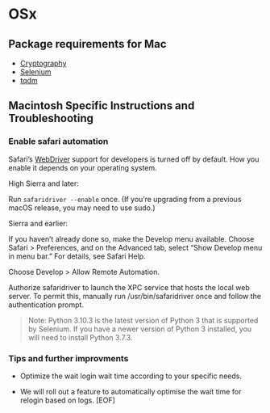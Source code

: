 # OSx

## Package requirements for Mac

* [Cryptography](https://pypi.org/project/cryptography/)
* [Selenium](https://pypi.org/project/selenium/)
* [tqdm](https://pypi.org/project/tqdm/)

## Macintosh Specific Instructions and Troubleshooting

### Enable safari automation

Safari’s [WebDriver](https://developer.apple.com/documentation/webkit/testing_with_webdriver_in_safari) support for developers is turned off by default. How you enable it depends on your operating system.

High Sierra and later:

Run `safaridriver --enable` once. (If you’re upgrading from a previous macOS release, you may need to use sudo.)

Sierra and earlier:

If you haven’t already done so, make the Develop menu available. Choose Safari > Preferences, and on the Advanced tab, select “Show Develop menu in menu bar.” For details, see Safari Help.

Choose Develop > Allow Remote Automation.

Authorize safaridriver to launch the XPC service that hosts the local web server. To permit this, manually run /usr/bin/safaridriver once and follow the authentication prompt.

> Note: Python 3.10.3 is the latest version of Python 3 that is supported by Selenium. If you have a newer version of Python 3 installed, you will need to install Python 3.7.3.

### Tips and further improvments

* Optimize the wait login wait time according to your specific needs.

* We will roll out a feature to automatically optimise the wait time for relogin based on logs.
[EOF]
